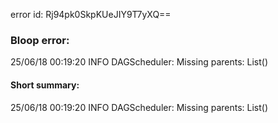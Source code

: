 error id: Rj94pk0SkpKUeJIY9T7yXQ==
### Bloop error:

25/06/18 00:19:20 INFO DAGScheduler: Missing parents: List()
#### Short summary: 

25/06/18 00:19:20 INFO DAGScheduler: Missing parents: List()